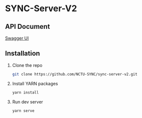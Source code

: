 # SYNC-Server-V2

## API Document

[Swagger UI](https://nctu-sync.github.io/sync-server-v2/)

## Installation

1. Clone the repo

    ```sh
    git clone https://github.com/NCTU-SYNC/sync-server-v2.git
    ```

2. Install YARN packages

    ```sh
    yarn install
    ```

3. Run dev server

    ```sh
    yarn serve
    ```

